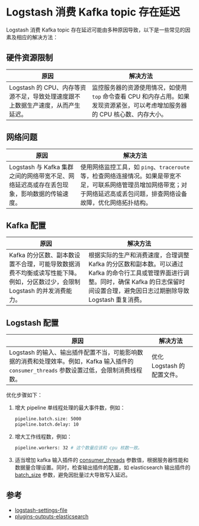 # Logstash 消费 Kafka topic 存在延迟

Logstash 消费 Kafka topic 存在延迟可能由多种原因导致，以下是一些常见的因素及相应的解决方法：

## 硬件资源限制

| 原因 | 解决方法 |
|------|----------|
| Logstash 的 CPU、内存等资源不足，导致处理速度跟不上数据生产速度，从而产生延迟。 | 监控服务器的资源使用情况，如使用 `top` 命令查看 CPU 和内存占用。如果发现资源紧张，可以考虑增加服务器的 CPU 核心数、内存大小。 |

## 网络问题

| 原因 | 解决方法 |
|------|----------|
| Logstash 与 Kafka 集群之间的网络带宽不足、网络延迟高或存在丢包现象，影响数据的传输速度。 | 使用网络监控工具，如 `ping`、`traceroute` 等，检查网络连接情况。如果是带宽不足，可联系网络管理员增加网络带宽；对于网络延迟高或丢包问题，排查网络设备故障，优化网络拓扑结构。 |

## Kafka 配置

| 原因 | 解决方法 |
|------|----------|
| Kafka 的分区数、副本数设置不合理，可能导致数据消费不均衡或读写性能下降。例如，分区数过少，会限制 Logstash 的并发消费能力。 | 根据实际的生产和消费速度，合理调整 Kafka 的分区数和副本数。可以通过 Kafka 的命令行工具或管理界面进行调整。同时，确保 Kafka 的日志保留时间设置合理，避免因日志过期删除导致 Logstash 重复消费。 |

## Logstash 配置

| 原因 | 解决方法 |
|------|----------|
| Logstash 的输入、输出插件配置不当，可能影响数据的消费和处理效率。例如，Kafka 输入插件的 `consumer_threads` 参数设置过低，会限制消费线程数。 | 优化 Logstash 的配置文件。 |

优化步骤如下：

1. 增大 pipeline 单线程处理的最大事件数，例如：

    ```bash
    pipeline.batch.size: 5000
    pipeline.batch.delay: 10
    ```

2. 增大工作线程数，例如：

    ```bash
    pipeline.workers: 32 # 这个数量应该和 cpu 核数一致。
    ```

3. 适当增加 kafka 输入插件的 [consumer_threads](https://www.elastic.co/docs/reference/logstash/plugins/plugins-inputs-kafka)
   参数值，根据服务器性能和数据量合理设置。同时，检查输出插件的配置，如 elasticsearch 输出插件的
   [batch_size](https://www.elastic.co/docs/reference/logstash/plugins/plugins-outputs-elasticsearch#_batch_sizes) 参数，避免因批量过大导致写入延迟。

## 参考

- [logstash-settings-file](https://www.elastic.co/docs/reference/logstash/logstash-settings-file)
- [plugins-outputs-elasticsearch](https://www.elastic.co/docs/reference/logstash/plugins/plugins-outputs-elasticsearch#_batch_sizes)
